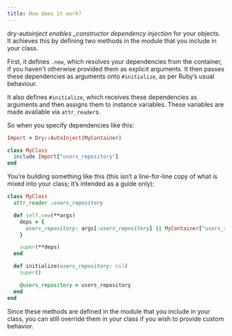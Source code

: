 ```yaml
---
title: How does it work?
---
```


dry-auto*inject enables \_constructor dependency injection* for your objects. It achieves this by defining two methods in the module that you include in your class.

First, it defines `.new`, which resolves your dependencies from the container, if you haven't otherwise provided them as explicit arguments. It then passes these dependencies as arguments onto `#initialize`, as per Ruby’s usual behaviour.

It also defines `#initialize`, which receives these dependencies as arguments and then assigns them to instance variables. These variables are made available via `attr_reader`s.

So when you specify dependencies like this:

```ruby
Import = Dry::AutoInject(MyContainer)

class MyClass
  include Import["users_repository"]
end
```

You’re building something like this (this isn’t a line-for-line copy of what is mixed into your class; it’s intended as a guide only):

```ruby
class MyClass
  attr_reader :users_repository

  def self.new(**args)
    deps = {
      users_repository: args[:users_repository] || MyContainer["users_repository"]
    }

    super(**deps)
  end

  def initialize(users_repository: nil)
    super()

    @users_repository = users_repository
  end
end
```

Since these methods are defined in the module that you include in your class, you can still override them in your class if you wish to provide custom behavior.
